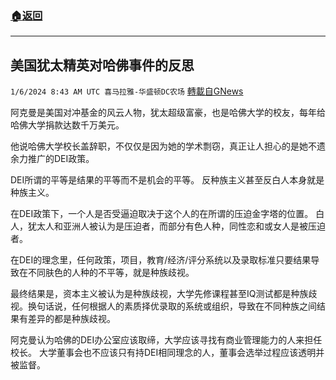 ###  [:house:返回](README.md)
---


## 美国犹太精英对哈佛事件的反思
`1/6/2024 8:43 AM UTC 喜马拉雅-华盛顿DC农场` [轉載自GNews](https://gnews.org/articles/2190328)

阿克曼是美国对冲基金的风云人物，犹太超级富豪，也是哈佛大学的校友，每年给哈佛大学捐款达数千万美元。

他说哈佛大学校长盖辞职，不仅仅是因为她的学术剽窃，真正让人担心的是她不遗余力推广的DEI政策。

DEI所谓的平等是结果的平等而不是机会的平等。 反种族主义甚至反白人本身就是种族主义。

在DEI政策下，一个人是否受逼迫取决于这个人的在所谓的压迫金字塔的位置。 白人，犹太人和亚洲人被认为是压迫者，而部分有色人种，同性恋和或女人是被压迫者。

在DEI的理念里，任何政策，项目，教育/经济/评分系统以及录取标准只要结果导致在不同肤色的人种的不平等，就是种族歧视。

最终结果是，资本主义被认为是种族歧视，大学先修课程甚至IQ测试都是种族歧视。换句话说，任何根据人的素质择优录取的系统或组织，导致在不同种族之间结果有差异的都是种族歧视。

阿克曼认为哈佛的DEI办公室应该取缔，大学应该寻找有商业管理能力的人来担任校长。 大学董事会也不应该只有持DEI相同理念的人，董事会选举过程应该透明并被监督。
